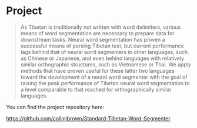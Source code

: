 # Project

> As Tibetan is traditionally not written with word delimiters, various means of word segmentation are necessary to prepare data for downstream tasks. Neural word segmentation has proven a successful means of parsing Tibetan text, but current performance lags behind that of neural word segmenters in other languages, such as Chinese or Japanese, and even behind languages with relatively similar orthographic structures, such as Vietnamese or Thai. We apply methods that have proven useful for these latter two languages toward the development of a neural word segmenter with the goal of raising the peak performance of Tibetan neural word segmentation to a level comparable to that reached for orthographically similar languages.


You can find the project repository here:

https://github.com/collinjbrown/Standard-Tibetan-Word-Segmenter
